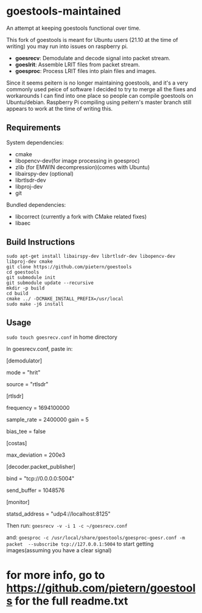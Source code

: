 # goestools-maintained

An attempt at keeping goestools functional over time.

This fork of goestools is meant for Ubuntu users (21.10 at the time of writing) you may run into issues on raspberry pi.

* **goesrecv**: Demodulate and decode signal into packet stream.
* **goeslrit**: Assemble LRIT files from packet stream.
* **goesproc**: Process LRIT files into plain files and images.

Since it seems peitern is no longer maintaining goestools, and it's a very commonly used peice of software I decided to try to merge all the fixes and workarounds I can find into one place so people can compile goestools on Ubuntu/debian. Raspberry Pi compiling using peitern's master branch still appears to work at the time of writing this.

## Requirements

System dependencies:

* cmake
* libopencv-dev(for image processing in goesproc)
* zlib (for EMWIN decompression)(comes with Ubuntu)
* libairspy-dev (optional)
* librtlsdr-dev
* libproj-dev
* git

Bundled dependencies:

* libcorrect (currently a fork with CMake related fixes)
* libaec

## Build Instructions

``` shell
sudo apt-get install libairspy-dev librtlsdr-dev libopencv-dev libproj-dev cmake
git clone https://github.com/pietern/goestools
cd goestools
git submodule init
git submodule update --recursive
mkdir -p build
cd build
cmake ../ -DCMAKE_INSTALL_PREFIX=/usr/local
sudo make -j6 install
```

## Usage
`sudo touch goesrecv.conf` in home directory

In goesrecv.conf, paste in:

[demodulator]

mode = "hrit"

source = "rtlsdr"

[rtlsdr]

frequency = 1694100000

sample_rate = 2400000
gain = 5

bias_tee = false

[costas]

max_deviation = 200e3

[decoder.packet_publisher]

bind = "tcp://0.0.0.0:5004"

send_buffer = 1048576

[monitor]

statsd_address = "udp4://localhost:8125"

Then run:
`goesrecv -v -i 1 -c ~/goesrecv.conf`

and:
`goesproc -c /usr/local/share/goestools/goesproc-goesr.conf -m packet  --subscribe tcp://127.0.0.1:5004`
to start getting images(assuming you have a clear signal)

# for more info, go to https://github.com/pietern/goestools for the full readme.txt
